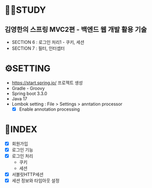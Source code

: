 # 👩‍💻STUDY

## 김영한의 스프링 MVC2편 - 백엔드 웹 개발 활용 기술

- SECTION 6 : 로그인 처리1 - 쿠키, 세션
- SECTION 7 : 필터, 인터셉터

# ⚙️SETTING

- https://start.spring.io/ 프로젝트 생성
- Gradle - Groovy
- Spring boot 3.3.0
- Java 17
- Lombok setting : File > Settings > anntation processor
  -  [X] Enable annotation processing

# 📒INDEX

- [x] 회원가입
- [x] 로그인 기능
- [x] 로그인 처리
  - 쿠키
  - 세션
- [X] 서블릿HTTP세션
- [X] 세션 정보와 타임아웃 설정
